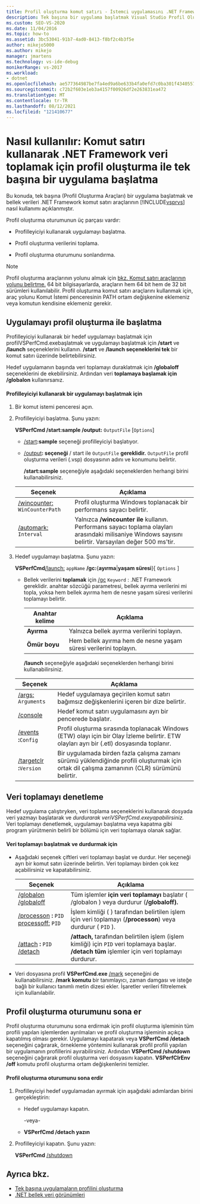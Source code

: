 ```yaml
---
title: Profil oluşturma komut satırı - İstemci uygulamasını .NET Framework, bellek verilerini al
description: Tek başına bir uygulama başlatmak Visual Studio Profil Oluşturma Araçları ve bellek etkinliği verilerini toplamak için .NET Framework komut satırı araçlarını kullanmayı öğrenin.
ms.custom: SEO-VS-2020
ms.date: 11/04/2016
ms.topic: how-to
ms.assetid: 3bc53041-91b7-4ad0-8413-f8bf2c4b3f5e
author: mikejo5000
ms.author: mikejo
manager: jmartens
ms.technology: vs-ide-debug
monikerRange: vs-2017
ms.workload:
- dotnet
ms.openlocfilehash: ae577364987be7fa4ed9a6be633b4fa0efd7c0ba301f434055730bdf15432248
ms.sourcegitcommit: c72b2f603e1eb3a4157f00926df2e263831ea472
ms.translationtype: MT
ms.contentlocale: tr-TR
ms.lasthandoff: 08/12/2021
ms.locfileid: "121410677"
---
```

# <a name="how-to-launch-a-stand-alone-net-framework-application-with-the-profiler-to-collect-memory-data-by-using-the-command-line"></a>Nasıl kullanılır: Komut satırı kullanarak .NET Framework veri toplamak için profil oluşturma ile tek başına bir uygulama başlatma
Bu konuda, tek başına (Profil Oluşturma Araçları) bir uygulama başlatmak ve bellek verileri .NET Framework komut satırı araçlarının [!INCLUDE[vsprvs](../code-quality/includes/vsprvs_md.md)] nasıl kullanımı açıklanmıştır.

 Profil oluşturma oturumunun üç parçası vardır:

- Profilleyiciyi kullanarak uygulamayı başlatma.

- Profil oluşturma verilerini toplama.

- Profil oluşturma oturumunu sonlandırma.

> [!NOTE]
> Profil oluşturma araçlarının yolunu almak için [bkz. Komut satırı araçlarının yolunu belirtme.](../profiling/specifying-the-path-to-profiling-tools-command-line-tools.md) 64 bit bilgisayarlarda, araçların hem 64 bit hem de 32 bit sürümleri kullanılabilir. Profil oluşturma komut satırı araçlarını kullanmak için, araç yolunu Komut İstemi penceresinin PATH ortam değişkenine eklemeniz veya komutun kendisine eklemeniz gerekir.

## <a name="start-the-application-with-the-profiler"></a>Uygulamayı profil oluşturma ile başlatma
 Profilleyiciyi kullanarak bir hedef uygulamayı başlatmak için profilVSPerfCmd.exebaşlatmak ve uygulamayı başlatmak için **/start** ve **/launch** seçeneklerini kullanın. **/start** ve **/launch seçeneklerini tek** bir komut satırı üzerinde belirtebilirsiniz.

 Hedef uygulamanın başında veri toplamayı duraklatmak için **/globaloff** seçeneklerini de ekebilirsiniz. Ardından veri **toplamaya başlamak için /globalon** kullanırsanız.

#### <a name="to-start-an-application-by-using-the-profiler"></a>Profilleyiciyi kullanarak bir uygulamayı başlatmak için

1. Bir komut istemi penceresi açın.

2. Profilleyiciyi başlatma. Şunu yazın:

    **VSPerfCmd /start:sample /output:** `OutputFile` [`Options`]

   - [/start](../profiling/start.md)**:sample** seçeneği profilleyiciyi başlatıyor.

   - [/output](../profiling/output.md)**: seçeneği** / start ile `OutputFile` **gereklidir.** `OutputFile` profil oluşturma verileri (.vsp) dosyasının adını ve konumunu belirtir.

     **/start:sample** seçeneğiyle aşağıdaki seçeneklerden herhangi birini kullanabilirsiniz.

   | Seçenek | Açıklama |
   | - | - |
   | [/wincounter:](../profiling/wincounter.md) `WinCounterPath` | Profil oluşturma Windows toplanacak bir performans sayacı belirtir. |
   | [/automark:](../profiling/automark.md) `Interval` | Yalnızca **/wincounter ile** kullanın. Performans sayacı toplama olayları arasındaki milisaniye Windows sayısını belirtir. Varsayılan değer 500 ms'tir. |

3. Hedef uygulamayı başlatma. Şunu yazın:

    **VSPerfCmd**[/launch:](../profiling/launch.md)  `appName` **/gc:**{**ayırma**&#124;**yaşam süresi**}[ `Options` ]  

   - Bellek verilerini **toplamak** için [/gc](../profiling/gc-vsperfcmd.md) `Keyword` : .NET Framework gereklidir. anahtar sözcüğü parametresi, bellek ayırma verilerini mi topla, yoksa hem bellek ayırma hem de nesne yaşam süresi verilerini toplamayı belirtir.

     |Anahtar kelime|Açıklama|
     |-------------|-----------------|
     |**Ayırma**|Yalnızca bellek ayırma verilerini toplayın.|
     |**Ömür boyu**|Hem bellek ayırma hem de nesne yaşam süresi verilerini toplayın.|

     **/launch** seçeneğiyle aşağıdaki seçeneklerden herhangi birini kullanabilirsiniz.

   |Seçenek|Açıklama|
   |------------|-----------------|
   |[/args:](../profiling/args.md) `Arguments`|Hedef uygulamaya geçirilen komut satırı bağımsız değişkenlerini içeren bir dize belirtir.|
   |[/console](../profiling/console.md)|Hedef komut satırı uygulamasını ayrı bir pencerede başlatır.|
   |[/events](../profiling/events-vsperfcmd.md) **:**`Config`|Profil oluşturma sırasında toplanacak Windows (ETW) olayı için bir Olay İzleme belirtir. ETW olayları ayrı bir (.etl) dosyasında toplanır.|
   |[/targetclr](../profiling/targetclr.md) **:**`Version`|Bir uygulamada birden fazla çalışma zamanı sürümü yüklendiğinde profili oluşturmak için ortak dil çalışma zamanının (CLR) sürümünü belirtir.|

## <a name="control-data-collection"></a>Veri toplamayı denetleme
 Hedef uygulama çalıştıryken, veri toplama seçeneklerini kullanarak dosyada veri yazmayı başlatarak ve *durdurarak veriVSPerfCmd.exeyapabilirsiniz.* Veri toplamayı denetlemek, uygulamayı başlatma veya kapatma gibi program yürütmenin belirli bir bölümü için veri toplamaya olanak sağlar.

#### <a name="to-start-and-stop-data-collection"></a>Veri toplamayı başlatmak ve durdurmak için

- Aşağıdaki seçenek çiftleri veri toplamayı başlat ve durdur. Her seçeneği ayrı bir komut satırı üzerinde belirtin. Veri toplamayı birden çok kez açabilirsiniz ve kapatabilirsiniz.

    |Seçenek|Açıklama|
    |------------|-----------------|
    |[/globalon /globaloff](../profiling/globalon-and-globaloff.md)|Tüm işlemler **için veri toplamayı** başlatır ( /globalon ) veya durdurur (**/globaloff).**|
    |[/processon](../profiling/processon-and-processoff.md) **:** `PID` [processoff:](../profiling/processon-and-processoff.md) `PID`|İşlem kimliği ( ) tarafından belirtilen işlem için veri toplamayı (**/processon**) veya durdurur ( `PID` ).|
    |[/attach](../profiling/attach.md) **:** `PID` [/detach](../profiling/detach.md)|**/attach,** tarafından belirtilen işlem (işlem kimliği) için `PID` veri toplamaya başlar. **/detach tüm** işlemler için veri toplamayı durdurur.|

- Veri dosyasına profil **VSPerfCmd.exe** [/mark](../profiling/mark.md) seçeneğini de kullanabilirsiniz. **/mark komutu** bir tanımlayıcı, zaman damgası ve isteğe bağlı bir kullanıcı tanımlı metin dizesi ekler. İşaretler verileri filtrelemek için kullanılabilir.

## <a name="end-the-profiling-session"></a>Profil oluşturma oturumunu sona er
 Profil oluşturma oturumunu sona erdirmak için profil oluşturma işleminin tüm profili yapılan işlemlerden ayrılmaları ve profil oluşturma işleminin açıkça kapatılmış olması gerekir. Uygulamayı kapatarak veya **VSPerfCmd /detach** seçeneğini çağırarak, örnekleme yöntemini kullanarak profil profili yapılan bir uygulamanın profillerini ayırabilirsiniz. Ardından **VSPerfCmd /shutdown** seçeneğini çağırarak profil oluşturma veri dosyasını kapatın. **VSPerfClrEnv /off** komutu profil oluşturma ortam değişkenlerini temizler.

#### <a name="to-end-a-profiling-session"></a>Profil oluşturma oturumunu sona erdir

1. Profilleyiciyi hedef uygulamadan ayırmak için aşağıdaki adımlardan birini gerçekleştirin:

    - Hedef uygulamayı kapatın.

         -veya-

    - **VSPerfCmd /detach yazın**

2. Profilleyiciyi kapatın. Şunu yazın:

     **VSPerfCmd**  [/shutdown](../profiling/shutdown.md)

## <a name="see-also"></a>Ayrıca bkz.
- [Tek başına uygulamaların profilini oluşturma](../profiling/command-line-profiling-of-stand-alone-applications.md)
- [.NET bellek veri görünümleri](../profiling/dotnet-memory-data-views.md)
